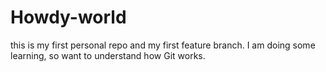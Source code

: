 # Howdy-world
this is my first personal repo and my first feature branch. 
I am doing some learning, so want to understand how Git works. 

